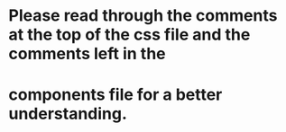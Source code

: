 # Please read through the comments at the top of the css file and the comments left in the 
# components file for a better understanding.
